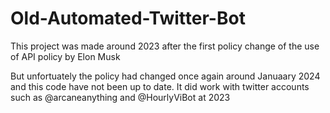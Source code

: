 # Old-Automated-Twitter-Bot
This project was made around 2023 after the first policy change of the use of API policy by Elon Musk

But unfortuately the policy had changed once again around Januaary 2024 and this code have not been up to date.
It did work with twitter accounts such as @arcaneanything and @HourlyViBot at 2023
